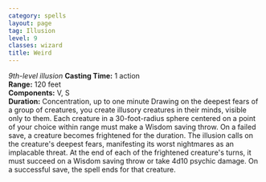 ```yaml
---
category: spells
layout: page
tag: Illusion
level: 9
classes: wizard
title: Weird 
---
```

_9th-level illusion_ 
**Casting Time:** 1 action    
**Range:** 120 feet   
**Components:** V, S   
**Duration:** Concentration, up to one minute 
Drawing on the deepest fears of a group of creatures, you create illusory creatures in their minds, visible only to them. Each creature in a 30-foot-radius sphere centered on a point of your choice within range must make a Wisdom saving throw. On a failed save, a creature becomes frightened for the duration. The illusion calls on the creature's deepest fears, manifesting its worst nightmares as an implacable threat. At the end of each of the frightened creature's turns, it must succeed on a Wisdom saving throw or take 4d10 psychic damage. On a successful save, the spell ends for that creature. 
